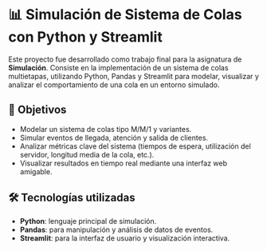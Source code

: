 # 📊 Simulación de Sistema de Colas con Python y Streamlit

Este proyecto fue desarrollado como trabajo final para la asignatura de **Simulación**. Consiste en la implementación de un sistema de colas multietapas, utilizando Python, Pandas y Streamlit para modelar, visualizar y analizar el comportamiento de una cola en un entorno simulado.

## 🧠 Objetivos

- Modelar un sistema de colas tipo M/M/1 y variantes.
- Simular eventos de llegada, atención y salida de clientes.
- Analizar métricas clave del sistema (tiempos de espera, utilización del servidor, longitud media de la cola, etc.).
- Visualizar resultados en tiempo real mediante una interfaz web amigable.

## 🛠️ Tecnologías utilizadas

- **Python**: lenguaje principal de simulación.
- **Pandas**: para manipulación y análisis de datos de eventos.
- **Streamlit**: para la interfaz de usuario y visualización interactiva.
